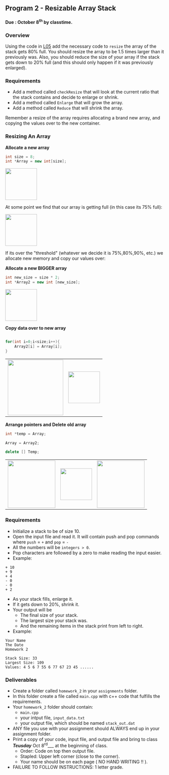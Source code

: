 ## Program 2 - Resizable Array Stack
#### Due : October 8<sup>th</sup> by classtime.

### Overview

Using the code in [L05](../../Lectures/L05/README.md) add the necessary code to `resize` the array of the stack gets 80% full. You should resize the array to be 1.5 times larger than it previously was. Also, you should reduce the size of your array if the stack gets down to 20% full (and this should only happen if it was previously enlarged).

### Requirements

- Add a method called `checkResize` that will look at the current ratio that the stack contains and decide to enlarge or shrink.
- Add a method called `Enlarge` that will grow the array. 
- Add a method called `Reduce` that will shrink the array.

Remember a resize of the array requires allocating a brand new array, and copying the values over to the new container.

### Resizing An Array

**Allocate a new array**
```cpp
int size = 8;
int *Array = new int[size];
```

<img src="http://cs.msutexas.edu/~griffin/zcloud/zcloud-files/array_resizing_1b.png" width="100">


At some point we find that our array is getting full (in this case its 75% full):

<img src="http://cs.msutexas.edu/~griffin/zcloud/zcloud-files/array_resizing_2b.png" width="100">

If its over the "threshold" (whatever we decide it is 75%,80%,90%, etc.) we allocate new memory and copy our values over:

**Allocate a new BIGGER array**
```cpp
int new_size = size * 2;
int *Array2 = new int [new_size];

```

<img src="http://cs.msutexas.edu/~griffin/zcloud/zcloud-files/array_resizing_5b.png" width="100">


**Copy data over to new array**
```cpp

for(int i=0;i<size;i++){
    Array2[i] = Array[i];
}
```

|                                                                                       |                                                                                       |
| :-----------------------------------------------------------------------------------: | :-----------------------------------------------------------------------------------: |
| <img src="http://cs.msutexas.edu/~griffin/zcloud/zcloud-files/array_resizing_3b.png" width="175"> | <img src="http://cs.msutexas.edu/~griffin/zcloud/zcloud-files/array_resizing_4b.png" width="100"> |


**Arrange pointers and Delete old array**
```cpp
int *temp = Array;

Array = Array2;

delete [] Temp;
```

|                                                                                       |                                                                                       |                                                                                      |
| :-----------------------------------------------------------------------------------: | :-----------------------------------------------------------------------------------: |:-----------------------------------------------------------------------------------: |
| <img src="http://cs.msutexas.edu/~griffin/zcloud/zcloud-files/array_resizing_6b.png" width="150"> | <img src="http://cs.msutexas.edu/~griffin/zcloud/zcloud-files/array_resizing_7b.png" width="100"> | <img src="http://cs.msutexas.edu/~griffin/zcloud/zcloud-files/array_resizing_8b.png" width="150"> |

### Requirements

- Initialize a stack to be of size 10.
- Open the input file and read it. It will contain push and pop commands where `push` = `+` and `pop` = `-`
- All the numbers will be `integers > 0`. 
- Pop characters are followed by a zero to make reading the input easier. 
- Example:

```
+ 10
+ 9 
+ 4
- 0
- 0
+ 2
```

- As your stack fills, enlarge it.
- If it gets down to 20%, shrink it.
- Your output will be
  - The final size of your stack. 
  - The largest size your stack was.
  - And the remaining items in the stack print from left to right.
- Example:

```
Your Name
The Date
Homework 2

Stack Size: 33
Largest Size: 109
Values: 4 5 6 7 55 6 77 67 23 45 ......
```


### Deliverables

- Create a folder called `homework_2` in your `assignments` folder.
- In this folder create a file called `main.cpp` with c++ code that fulfills the requirements.
- Your `homework_2` folder should contain:
    - `main.cpp` 
    - your intput file, `input_data.txt`
    - your output file, which should be named `stack_out.dat`
- ANY file you use with your assignment should ALWAYS end up in your assignment folder. 
- Print a copy of your code, input file, and output file and bring to class ___Teusday___ Oct 8<sup>rd</sup>___ at the beginning of class.
  - Order: Code on top then output file. 
  - Stapled: Upper left corner (close to the corner).
  - Your name should be on each page ( NO HAND WRITING !!  ).
- FAILURE TO FOLLOW INSTRUCTIONS: 1 letter grade. 